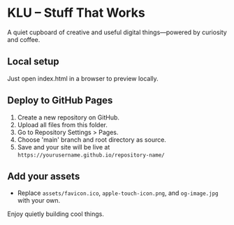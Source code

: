 # KLU – Stuff That Works

A quiet cupboard of creative and useful digital things—powered by curiosity and coffee.

## Local setup

Just open index.html in a browser to preview locally.

## Deploy to GitHub Pages

1. Create a new repository on GitHub.
2. Upload all files from this folder.
3. Go to Repository Settings > Pages.
4. Choose 'main' branch and root directory as source.
5. Save and your site will be live at `https://yourusername.github.io/repository-name/`

## Add your assets

- Replace `assets/favicon.ico`, `apple-touch-icon.png`, and `og-image.jpg` with your own.

Enjoy quietly building cool things.
